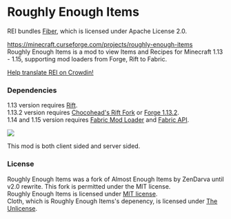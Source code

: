 # Roughly Enough Items
REI bundles [Fiber](https://github.com/DaemonicLabs/fiber), which is licensed under Apache License 2.0.

https://minecraft.curseforge.com/projects/roughly-enough-items <br>
Roughly Enough Items is a mod to view Items and Recipes for Minecraft 1.13 - 1.15, supporting mod loaders from Forge, Rift to Fabric.

[Help translate REI on Crowdin!](https://crowdin.com/project/roughly-enough-items)

### Dependencies
1.13 version requires [Rift](https://minecraft.curseforge.com/projects/rift).  
1.13.2 version requires [Chocohead's Rift Fork](https://github.com/Chocohead/Rift) or [Forge 1.13.2](https://files.minecraftforge.net/maven/net/minecraftforge/forge/index_1.13.2.html).  
1.14 and 1.15 version requires [Fabric Mod Loader](https://fabricmc.net/) and [Fabric API](https://minecraft.curseforge.com/projects/fabric).

![](https://cdn.discordapp.com/attachments/472670263234920449/536198766118830081/unknown.png)

This mod is both client sided and server sided.

### License
Roughly Enough Items was a fork of Almost Enough Items by ZenDarva until v2.0 rewrite. This fork is permitted under the MIT license.  
Roughly Enough Items is licensed under [MIT license](https://github.com/shedaniel/RoughlyEnoughItems/blob/1.14/LICENSE).  
Cloth, which is Roughly Enough Items's depenency, is licensed under [The Unlicense](https://github.com/shedaniel/Cloth/blob/master/LICENSE).
